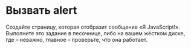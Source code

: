 # Вызвать alert <br/>

Создайте страницу, которая отобразит сообщение «Я JavaScript!».     <br/>
Выполните это задание в песочнице, либо на вашем жёстком диске,     <br/>
где – неважно, главное – проверьте, что она работает.               <br/>